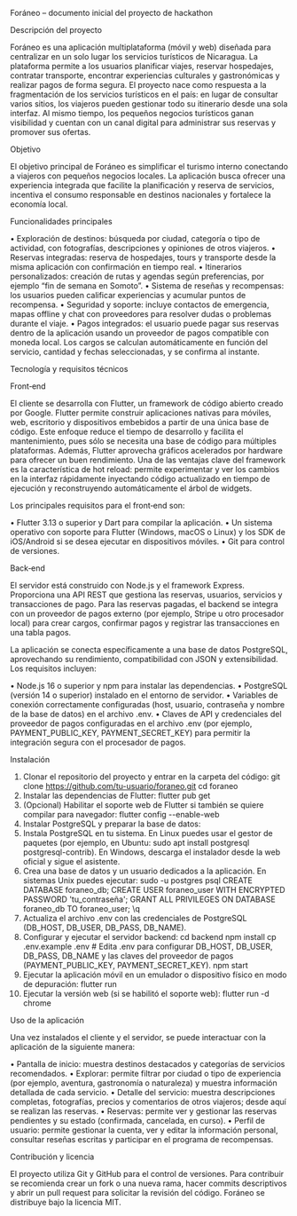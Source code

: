 Foráneo – documento inicial del proyecto de hackathon

Descripción del proyecto

Foráneo es una aplicación multiplataforma (móvil y web) diseñada para centralizar en un solo lugar los servicios turísticos de Nicaragua. La plataforma permite a los usuarios planificar viajes, reservar hospedajes, contratar transporte, encontrar experiencias culturales y gastronómicas y realizar pagos de forma segura. El proyecto nace como respuesta a la fragmentación de los servicios turísticos en el país: en lugar de consultar varios sitios, los viajeros pueden gestionar todo su itinerario desde una sola interfaz. Al mismo tiempo, los pequeños negocios turísticos ganan visibilidad y cuentan con un canal digital para administrar sus reservas y promover sus ofertas.

Objetivo

El objetivo principal de Foráneo es simplificar el turismo interno conectando a viajeros con pequeños negocios locales. La aplicación busca ofrecer una experiencia integrada que facilite la planificación y reserva de servicios, incentiva el consumo responsable en destinos nacionales y fortalece la economía local.

Funcionalidades principales

• Exploración de destinos: búsqueda por ciudad, categoría o tipo de actividad, con fotografías, descripciones y opiniones de otros viajeros.
• Reservas integradas: reserva de hospedajes, tours y transporte desde la misma aplicación con confirmación en tiempo real.
• Itinerarios personalizados: creación de rutas y agendas según preferencias, por ejemplo “fin de semana en Somoto”.
• Sistema de reseñas y recompensas: los usuarios pueden calificar experiencias y acumular puntos de recompensa.
• Seguridad y soporte: incluye contactos de emergencia, mapas offline y chat con proveedores para resolver dudas o problemas durante el viaje.
• Pagos integrados: el usuario puede pagar sus reservas dentro de la aplicación usando un proveedor de pagos compatible con moneda local. Los cargos se calculan automáticamente en función del servicio, cantidad y fechas seleccionadas, y se confirma al instante.

Tecnología y requisitos técnicos

Front‑end

El cliente se desarrolla con Flutter, un framework de código abierto creado por Google. Flutter permite construir aplicaciones nativas para móviles, web, escritorio y dispositivos embebidos a partir de una única base de código. Este enfoque reduce el tiempo de desarrollo y facilita el mantenimiento, pues sólo se necesita una base de código para múltiples plataformas. Además, Flutter aprovecha gráficos acelerados por hardware para ofrecer un buen rendimiento. Una de las ventajas clave del framework es la característica de hot reload: permite experimentar y ver los cambios en la interfaz rápidamente inyectando código actualizado en tiempo de ejecución y reconstruyendo automáticamente el árbol de widgets.

Los principales requisitos para el front‑end son:

• Flutter 3.13 o superior y Dart para compilar la aplicación.
• Un sistema operativo con soporte para Flutter (Windows, macOS o Linux) y los SDK de iOS/Android si se desea ejecutar en dispositivos móviles.
• Git para control de versiones.

Back‑end

El servidor está construido con Node.js y el framework Express. Proporciona una API REST que gestiona las reservas, usuarios, servicios y transacciones de pago. Para las reservas pagadas, el backend se integra con un proveedor de pagos externo (por ejemplo, Stripe u otro procesador local) para crear cargos, confirmar pagos y registrar las transacciones en una tabla pagos.

La aplicación se conecta específicamente a una base de datos PostgreSQL, aprovechando su rendimiento, compatibilidad con JSON y extensibilidad. Los requisitos incluyen:

• Node.js 16 o superior y npm para instalar las dependencias.
• PostgreSQL (versión 14 o superior) instalado en el entorno de servidor.
• Variables de conexión correctamente configuradas (host, usuario, contraseña y nombre de la base de datos) en el archivo .env.
• Claves de API y credenciales del proveedor de pagos configuradas en el archivo .env (por ejemplo, PAYMENT_PUBLIC_KEY, PAYMENT_SECRET_KEY) para permitir la integración segura con el procesador de pagos.

Instalación

1. Clonar el repositorio del proyecto y entrar en la carpeta del código:
git clone https://github.com/tu-usuario/foraneo.git
cd foraneo
1. Instalar las dependencias de Flutter:
flutter pub get
1. (Opcional) Habilitar el soporte web de Flutter si también se quiere compilar para navegador:
flutter config --enable-web
1. Instalar PostgreSQL y preparar la base de datos:
2. Instala PostgreSQL en tu sistema. En Linux puedes usar el gestor de paquetes (por ejemplo, en Ubuntu: sudo apt install postgresql postgresql-contrib). En Windows, descarga el instalador desde la web oficial y sigue el asistente.
3. Crea una base de datos y un usuario dedicados a la aplicación. En sistemas Unix puedes ejecutar:
  sudo -u postgres psql
CREATE DATABASE foraneo_db;
CREATE USER foraneo_user WITH ENCRYPTED PASSWORD 'tu_contraseña';
GRANT ALL PRIVILEGES ON DATABASE foraneo_db TO foraneo_user;
\q
4. Actualiza el archivo .env con las credenciales de PostgreSQL (DB_HOST, DB_USER, DB_PASS, DB_NAME).
5. Configurar y ejecutar el servidor backend:
cd backend
npm install
cp .env.example .env   # Edita .env para configurar DB_HOST, DB_USER, DB_PASS, DB_NAME y las claves del proveedor de pagos (PAYMENT_PUBLIC_KEY, PAYMENT_SECRET_KEY).
npm start
1. Ejecutar la aplicación móvil en un emulador o dispositivo físico en modo de depuración:
flutter run
1. Ejecutar la versión web (si se habilitó el soporte web):
flutter run -d chrome

Uso de la aplicación

Una vez instalados el cliente y el servidor, se puede interactuar con la aplicación de la siguiente manera:

• Pantalla de inicio: muestra destinos destacados y categorías de servicios recomendados.
• Explorar: permite filtrar por ciudad o tipo de experiencia (por ejemplo, aventura, gastronomía o naturaleza) y muestra información detallada de cada servicio.
• Detalle del servicio: muestra descripciones completas, fotografías, precios y comentarios de otros viajeros; desde aquí se realizan las reservas.
• Reservas: permite ver y gestionar las reservas pendientes y su estado (confirmada, cancelada, en curso).
• Perfil de usuario: permite gestionar la cuenta, ver y editar la información personal, consultar reseñas escritas y participar en el programa de recompensas.

Contribución y licencia

El proyecto utiliza Git y GitHub para el control de versiones. Para contribuir se recomienda crear un fork o una nueva rama, hacer commits descriptivos y abrir un pull request para solicitar la revisión del código. Foráneo se distribuye bajo la licencia MIT.
